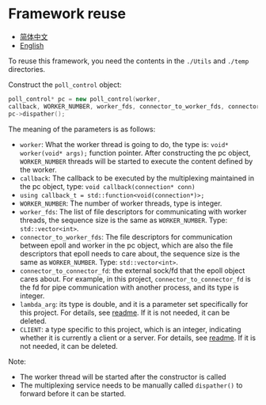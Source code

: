 # Framework reuse

- [简体中文](./reuse.md)
- [English](./reuse-en.md)

To reuse this framework, you need the contents in the `./Utils` and `./temp` directories.

Construct the `poll_control` object:

```cpp
poll_control* pc = new poll_control(worker,
callback, WORKER_NUMBER, worker_fds, connector_to_worker_fds, connector_to_connector_fd, lambda_arg, CLIENT);
pc->dispather();
```

The meaning of the parameters is as follows:
- `worker`: What the worker thread is going to do, the type is: `void* worker(void* args);` function pointer. After constructing the pc object, `WORKER_NUMBER` threads will be started to execute the content defined by the worker.
- `callback`: The callback to be executed by the multiplexing maintained in the pc object, type: `void callback(connection* conn)`
- `using callback_t = std::function<void(connection*)>;`
- `WORKER_NUMBER`: The number of worker threads, type is integer.
- `worker_fds`: The list of file descriptors for communicating with worker threads, the sequence size is the same as `WORKER_NUMBER`. Type: `std::vector<int>`.
- `connector_to_worker_fds`: The file descriptors for communication between epoll and worker in the pc object, which are also the file descriptors that epoll needs to care about, the sequence size is the same as `WORKER_NUMBER`. Type: `std::vector<int>`.
- `connector_to_connector_fd`: the external sock/fd that the epoll object cares about. For example, in this project, `connector_to_connector_fd` is the fd for pipe communication with another process, and its type is integer.
- `lambda_arg`: its type is double, and it is a parameter set specifically for this project. For details, see [readme](../README.md). If it is not needed, it can be deleted.
- `CLIENT`: a type specific to this project, which is an integer, indicating whether it is currently a client or a server. For details, see [readme](../README.md). If it is not needed, it can be deleted.

Note:
- The worker thread will be started after the constructor is called
- The multiplexing service needs to be manually called `dispather()` to forward before it can be started.